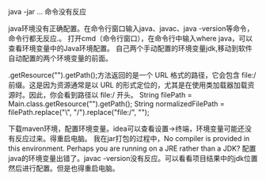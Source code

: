 java -jar ... 命令没有反应

java环境没有正确配置。在命令行窗口输入java、javac、java -version等命令，命令行都无反应.。
打开cmd（命令行窗口），在命令行中输入where java，可以查看环境变量中的Java环境配置。
自己两个手动配置的环境变量jdk,移动到软件自动配置的两个环境变量的前面。

.getResource("").getPath();方法返回的是一个 URL 格式的路径，它会包含 file:/ 前缀。这是因为资源通常是以 URL 的形式定位的，尤其是在使用类加载器加载资源时。因此，你会看到路径以 file:/ 开头。
String filePath = Main.class.getResource("").getPath();
String normalizedFilePath = filePath.replace("\\", "/").replace("file:/", "");

下载maven环境，配置环境变量。idea可以查看设置->终端，环境变量可能还没有反应过来。得重启电脑。
我在jar打包的过程中，No compiler is provided in this environment. Perhaps you are running on a JRE rather than a JDK?
配置java的环境变量出错了。javac -version没有反应。可以看看项目结果中的jdk位置然后进行配置。但是也得重启电脑。
